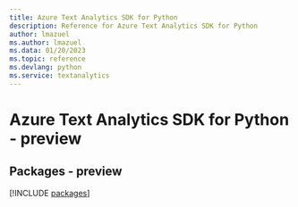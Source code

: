 ```yaml
---
title: Azure Text Analytics SDK for Python
description: Reference for Azure Text Analytics SDK for Python
author: lmazuel
ms.author: lmazuel
ms.data: 01/20/2023
ms.topic: reference
ms.devlang: python
ms.service: textanalytics
---
```

# Azure Text Analytics SDK for Python - preview
## Packages - preview
[!INCLUDE [packages](text-analytics-index.md)]